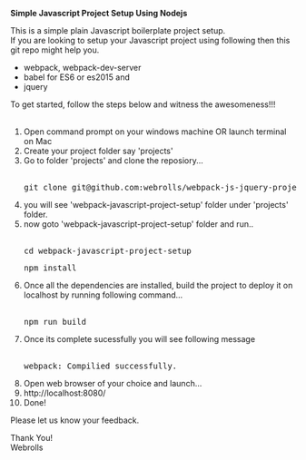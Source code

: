 <strong>Simple Javascript Project Setup Using Nodejs</strong>

This is a simple plain Javascript boilerplate project setup. </br>
If you are looking to setup your Javascript project using following then this git repo might help you.
<ul>
<li> webpack, webpack-dev-server </li> 
<li> babel for ES6 or es2015 and  </li>  
<li> jquery </li>
</ul>
To get started, follow the steps below and witness the awesomeness!!! </br> </br>

<ol>
<li>Open command prompt on your windows machine OR launch terminal on Mac</li>
<li>Create your project folder say 'projects'</li>
<li>Go to folder 'projects' and clone the reposiory...</li> </br>
<pre>git clone git@github.com:webrolls/webpack-js-jquery-project-setup.git</pre>
<li>you will see 'webpack-javascript-project-setup' folder under 'projects' folder.</li>
<li>now goto 'webpack-javascript-project-setup' folder and run..</li> </br>
<pre>cd webpack-javascript-project-setup</pre>
<pre>npm install</pre>
<li>Once all the dependencies are installed, build the project to deploy it on localhost by running following command...</li> </br>
<pre>npm run build</pre>
<li>Once its complete sucessfully you will see following message </li> </br>
<pre>webpack: Compilied successfully. </pre>
<li>Open web browser of your choice and launch... </li>
<li>http://localhost:8080/</li>
<li>Done!</li>
</ol>

Please let us know your feedback.

Thank You!</br>Webrolls



